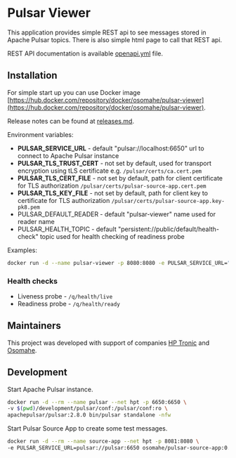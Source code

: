 # Pulsar Viewer

This application provides simple REST api to see messages stored in Apache Pulsar topics. There is also simple html page to call that REST api.

REST API documentation is available [openapi.yml](openapi.yml) file.

## Installation

For simple start up you can use Docker image [https://hub.docker.com/repository/docker/osomahe/pulsar-viewer](https://hub.docker.com/repository/docker/osomahe/pulsar-viewer).

Release notes can be found at [releases.md](releases.md).

Environment variables:

* **PULSAR_SERVICE_URL** - default "pulsar://localhost:6650" url to connect to Apache Pulsar instance
* **PULSAR_TLS_TRUST_CERT** - not set by default, used for transport encryption using tLS certificate e.g. `/pulsar/certs/ca.cert.pem`
* **PULSAR_TLS_CERT_FILE** - not set by default, path for client certificate for TLS authorization `/pulsar/certs/pulsar-source-app.cert.pem`
* **PULSAR_TLS_KEY_FILE** - not set by default, path for client key to certificate for TLS authorization `/pulsar/certs/pulsar-source-app.key-pk8.pem`
* PULSAR_DEFAULT_READER - default "pulsar-viewer" name used for reader name
* PULSAR_HEALTH_TOPIC - default "persistent://public/default/health-check" topic used for health checking of readiness probe

Examples:
```bash
docker run -d --name pulsar-viewer -p 8080:8080 -e PULSAR_SERVICE_URL="pulsar://pulsarhostname:6650" osomahe/pulsar-viewer
```

### Health checks

* Liveness probe - `/q/health/live`
* Readiness probe - `/q/health/ready`

## Maintainers

This project was developed with support of companies [HP Tronic](http://www.hptronic.cz/) and [Osomahe](https://www.osomahe.com/).


## Development

Start Apache Pulsar instance.
```bash
docker run -d --rm --name pulsar --net hpt -p 6650:6650 \
-v $(pwd)/development/pulsar/conf:/pulsar/conf:ro \
apachepulsar/pulsar:2.8.0 bin/pulsar standalone -nfw
```

Start Pulsar Source App to create some test messages.
```bash
docker run -d --rm --name source-app --net hpt -p 8081:8080 \
-e PULSAR_SERVICE_URL=pulsar://pulsar:6650 osomahe/pulsar-source-app:0.3.0
```